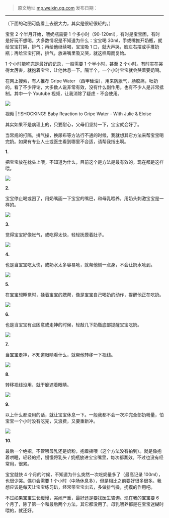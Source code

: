 > 原文地址 [mp.weixin.qq.com]()
> 发布日期：
---


（下面的动图可能看上去很大力，其实是很轻很轻的。）

宝宝 2 个半月开始，喂奶瓶需要 1 个多小时（90-120ml），有时是宝宝困，有时是好玩不想喝。大多数情况是不知道为什么：宝宝喝 30ml，手或嘴推开奶瓶，就给宝宝打隔，排气；再给他继续喝，宝宝吸 1 口，就大声哭，脸左右摆或手推奶瓶；再给宝宝打隔，排气，放进嘴里吸又哭，就这样周而复始。

1 个小时能吃完是最好的记录，一般需要 1 个半小时，甚至 2 个小时。有时实在哭得太厉害，就抱着宝宝，让他休息一下。隔半个，一个小时宝宝就会哭着要奶喝。

在网上搜索，有人推荐 Gripe Water （西甲硅油），用来防胀气，肠胶痛，吐奶的。看了不少评论，大多数人说非常有效，没有什么副作用。也有不少人是非常抵制。其中一个 Youtube 视频，让我消除了疑虑 - 不会使用。

![](http://mmbiz.qpic.cn/mmbiz_jpg/2qRZ6oIialEBqfId8fJA9HsJiaEz8T1krX3VREpaM1UY17hbE0CsY1ToswIsBqlU9jX7D67A8CxUarhib1vUjRTmw/0?wx_fmt=jpeg)

视频 | !!SHOCKING!! Baby Reaction to Gripe Water - With Julie & Eloise

其实如果不是病理上的，只要耐心，父母们坚持一下，宝宝就会好了。

当常规的打隔，排气操，换尿布等方法行不通的时候，我就想其它方法来帮宝宝喝完奶。如果有专业人士或医生看到哪里不合适，请帮我指出啊。

**1.**

把宝宝放在枕头上喂，不知道为什么，目前这个是方法是最有效的，现在都是这样喂。

![](http://mmbiz.qpic.cn/mmbiz_jpg/2qRZ6oIialECfiaTdl0dNuWvj9YbeJ9BALibibXU7ibfaHUsRHsCyGt9xeibicicvd9JLR4YvaXH5s1ARpdR6r7Ol2FtAg/0?wx_fmt=jpeg)

**2.**

宝宝停止喝或困了，用奶嘴画一下宝宝的嘴巴，和母乳喂养，用奶头刺激宝宝是一样的。

![](http://mmbiz.qpic.cn/mmbiz_gif/2qRZ6oIialECfiaTdl0dNuWvj9YbeJ9BALcUDP0gribAuxyneibRIGicElOxfSTY9UVBPKahst9KARiaObWmJx9ibVzRA/0.gif?)

**3.**

觉得宝宝好像胀气，或吃得太快，轻轻抚摸着肚子。  

![](http://mmbiz.qpic.cn/mmbiz_gif/2qRZ6oIialECfiaTdl0dNuWvj9YbeJ9BALHWQ54ZEBGV0PWQtCF8kt8OhDzibJkCEPXnENgzM76G09QcVroq8eWPQ/0.gif?)

**4.**

也是当宝宝吃太快，或奶水太多容易呛，就帮他侧一点身，不会让奶水呛到。

![](http://mmbiz.qpic.cn/mmbiz_gif/2qRZ6oIialECfiaTdl0dNuWvj9YbeJ9BALOH8Q3WSGByETiaCicYdEgSE9nXia2Xiaw5Iw8hHgRdrVaib6jjY0icWqHSdw/0.gif?)

**5.**

在宝宝想睡觉时，揉着宝宝的腮帮，像是宝宝自己喝奶的动作，提醒他正在吃奶。

![](http://mmbiz.qpic.cn/mmbiz_gif/2qRZ6oIialECfiaTdl0dNuWvj9YbeJ9BALX8Qepeibq3ib5MrC9Q4ngG7ibibQ8Evlh7l6pemiblrKzgplCEwh1f2YqZQ/0.gif?)

**6.**

也是当宝宝有点困意或走神的时候，轻敲几下奶瓶底部提醒宝宝吃奶。

![](http://mmbiz.qpic.cn/mmbiz_gif/2qRZ6oIialECfiaTdl0dNuWvj9YbeJ9BALLFUVuuWlhic3cicHnlzgDW5kWTRZtdRkKaVd3JyMn3N2GfRdp1Tz1MKg/0.gif?)

**7.**

当宝宝走神，不知道眼睛看什么，就帮他转移一下视线。

![](http://mmbiz.qpic.cn/mmbiz_gif/2qRZ6oIialECfiaTdl0dNuWvj9YbeJ9BALN6RDksJxIS7Cy9ZzBRenP07XRJQyFPHuSianGEMeBiaBbuPh3eK7Ez4A/0.gif?)

**8.**

转移视线没用，就干脆遮着眼睛。  

![](http://mmbiz.qpic.cn/mmbiz_gif/2qRZ6oIialECfiaTdl0dNuWvj9YbeJ9BALicgXsd1LGMTjyrgI4UYGG6VVBal9Aial4wTaA6ibSIsyuVeOv5vexvTpg/0.gif?)

**9.**  

以上什么都没用的话，就让宝宝休息一下。一般我都不会一次冲完全部奶粉量，怕宝宝一个小时没有吃完，又浪费，又要重新冲。  

![](http://mmbiz.qpic.cn/mmbiz_jpg/2qRZ6oIialECfiaTdl0dNuWvj9YbeJ9BALCyuNvstI4HKVfOG9AELBfkKRT63juJicOMOtPkjo8QC048FLcUib4PWQ/0?wx_fmt=jpeg)

**10.**  

最后一个绝招，不管喂母乳还是奶粉，抱着摇喂（这个方法没有拍到）。就是像抱着哄睡，轻轻的摇，慢慢将乳头 / 奶瓶放进宝宝嘴里，每次都奏效。不过也没有经常用，很累。

宝宝就快 4 个月的时候，不知道为什么突然一次吃奶量多了（最高记录 100ml），也很少哭。偶尔会需要 1 个小时（中场休息多），但是相比之前要好很多很多。我想应该是每天让宝宝练习趴，经常带宝宝出去，多做排气操，抚摸的作用吧。

不过如果宝宝生长缓慢，哭闹严重，最好还是要找医生咨询。现在我的宝宝要 6 个月了，除了第一个和最后两个方法，其它都没用了。母乳喂养都是在宝宝迷糊时喂的，就还好。